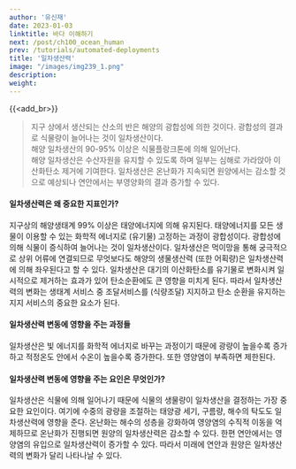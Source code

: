 ```yaml
---
author: '유신재'
date: 2023-01-03
linktitle: 바다 이해하기
next: /post/ch100_ocean_human
prev: /tutorials/automated-deployments
title: '일차생산력'
image: "/images/img239_1.png"
description:
weight: 
---
```


{{<add_br>}}

> 지구 상에서 생산되는 산소의 반은 해양의 광합성에 의한 것이다. 광합성의 결과로 식물량이 늘어나는 것이 일차생산이다.  
> 해양 일차생산의 90-95% 이상은 식물플랑크톤에 의해 일어난다.   
> 해양 일차생산은 수산자원을 유지할 수 있도록 하며 일부는 심해로 가라앉아 이산화탄소 제거에 기여한다.
> 일차생산은 온난화가 지속되면 원양에서는 감소할 것으로 예상되나 연안에서는 부영양화의 결과 증가할 수 있다.

#### 일차생산력은 왜 중요한 지표인가?

지구상의 해양생태계 99% 이상은 태양에너지에 의해 유지된다. 태양에너지를 모든 생물이 이용할 수 있는 화학적 에너지로 (유기물) 고정하는 과정이 광합성이다. 광합성에 의해 식물이 증식하여 늘어나는 것이 일차생산이다. 일차생산은 먹이망을 통해 궁극적으로 상위 어류에 연결되므로 무엇보다도 해양의 생물생산력 (또한 어획량)은 일차생산력에 의해 좌우된다고 할 수 있다. 일차생산은 대기의 이산화탄소를 유기물로 변화시켜 일시적으로 제거하는 효과가 있어 탄소순환에도 큰 영향을 미치게 된다. 따라서 일차생산력의 변화는 생태계 서비스 중 조달서비스를 (식량조달) 지지하고 탄소 순환을 유지하는 지지 서비스의 중요한 요소가 된다.    

#### 일차생산력 변동에 영향을 주는 과정들   

일차생산은 빛 에너지를 화학적 에너지로 바꾸는 과정이기 때문에 광량이 높을수록 증가하고 적정온도 안에서 수온이 높을수록 증가한다. 또한 영양염이 부족하면 제한된다. 

#### 일차생산력 변동에 영향을 주는 요인은 무엇인가? 

일차생산은 식물에 의해 일어나기 때문에 식물의 생물량이 일차생산을 결정하는 가장 중요한 요인이다. 여기에 수중의 광량을 조절하는 태양광 세기, 구름량, 해수의 탁도도 일차생산력에 영향을 준다. 온난화는 해수의 성층을 강화하여 영양염의 수직적 이동을 억제하므로 온난화가 진행되면 원양의 일차생산력은 감소할 수 있다. 한편 연안에서는 영양염의 유입으로 일차생산력이 증가할 수 있다. 따라서 미래에 연안과 원양은 일차생산력의 변화가 달리 나타나날 수 있다.   